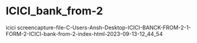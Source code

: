 # ICICI_bank_from-2
 icici
screencapture-file-C-Users-Ansh-Desktop-ICICI-BANCK-FROM-2-1-FORM-2-ICICI-bank-from-2-index-html-2023-09-13-12_44_54
